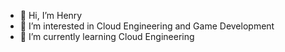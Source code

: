 - 👋 Hi, I’m Henry
- 👀 I’m interested in Cloud Engineering and Game Development
- 🌱 I’m currently learning Cloud Engineering


<!---
HenrySlade/HenrySlade is a ✨ special ✨ repository because its `README.md` (this file) appears on your GitHub profile.
You can click the Preview link to take a look at your changes.
--->
